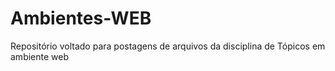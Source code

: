 # Ambientes-WEB
Repositório voltado para postagens de arquivos da disciplina de Tópicos em ambiente web
